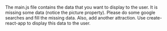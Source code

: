The main.js file contains the data that you want to display to the user.
It is missing some data (notice the picture property). Please do some google searches and fill the missing data.
Also, add another attraction.
Use create-react-app to display this data to the user.

